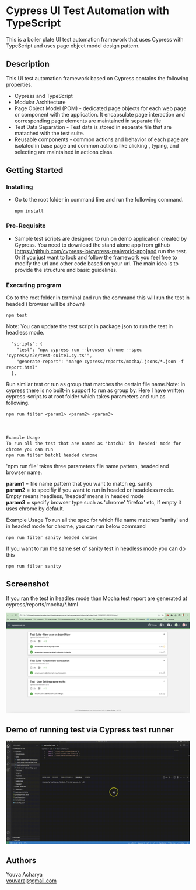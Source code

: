 # Cypress UI Test Automation with TypeScript

This is a boiler plate UI test automation framework that uses Cypress with TypeScript and uses page object model design pattern.

## Description

This UI test automation framework based on Cypress contains the following properties.

- Cypress and TypeScript
- Modular Architecture
- Page Object Model (POM) - dedicated page objects for each web page or component with the application. It encapsulate page interaction and corresponding page elements are maintained in separate file
- Test Data Separation - Test data is stored in separate file that are matached with the test suite.
- Reusable components - common actions and behavior of each page are isolated in base page and common actions like clicking , typing, and selecting are maintained in actions class.

## Getting Started

### Installing

- Go to the root folder in command line and run the following command.
  ```
  npm install
  ```

### Pre-Requisite

- Sample test scripts are designed to run on demo application created by Cypress.
  You need to download the stand alone app from github [https://github.com/cypress-io/cypress-realworld-app]and run the test.
  Or if you just want to look and follow the framework you feel free to modify the url and other code based on your url.
  The main idea is to provide the structure and basic guidelines.

### Executing program

Go to the root folder in terminal and run the command this will run the test in headed ( browser will be shown)

```
npm test
```

Note: You can update the test script in package.json to run the test in headless mode.

```
  "scripts": {
    "test": "npx cypress run --browser chrome --spec 'cypress/e2e/test-suite1.cy.ts'",
    "generate-report": "marge cypress/reports/mocha/.jsons/*.json -f report.html"
  },
```

Run similar test or run as group that matches the certain file name.Note: In cypress there is no built-in support to run as group by. Here I have written cypress-script.ts at root folder which takes parameters and run as following.

```
npm run filter <param1> <param2> <param3>



Example Usage
To run all the test that are named as 'batch1' in 'headed' mode for chrome you can run
npm run filter batch1 headed chrome

```

'npm run file' takes three parameters file name pattern, headed and browser name.

**param1** = file name pattern that you want to match eg. sanity \
**param2** = to specifiy if you want to run in headed or headeless mode. Empty means headless, 'headed' means in headed mode \
 **param3** = specify browser type such as 'chrome' 'firefox' etc, If empty it uses chrome by default.

Example Usage
To run all the spec for which file name matches 'sanity' and in headed mode for chrome, you can run below command

```
npm run filter sanity headed chrome
```

If you want to run the same set of sanity test in headless mode you can do this

```
npm run filter sanity
```

## Screenshot

If you ran the test in headles mode than Mocha test report are generated at cypress/reports/mocha/\*.html

![My_Image](./MochaTestReportsHtml.png)

## Demo of running test via Cypress test runner

![My_Image](./RunCypressTestViaRunner.gif)

## Authors

Youva Acharya\
youvaraj@gmail.com
